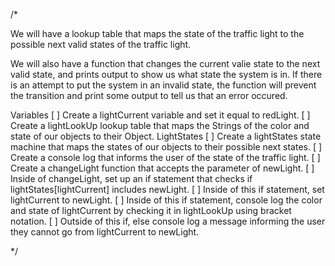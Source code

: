 /* 

We will have a lookup table that maps the state of the traffic light to the possible next valid states of the traffic light.

We will also have a function that changes the current valie state to the next valid state, and prints output to show us what state the system is in. If there is an attempt to put the system in an invalid state, the function will prevent the transition and print some output to tell us that an error occured.

Variables
[ ] Create a lightCurrent variable and set it equal to redLight.
[ ] Create a lightLookUp lookup table that maps the Strings of the color and state of our objects to their Object.
LightStates
[ ] Create a lightStates state machine that maps the states of our objects to their possible next states.
[ ] Create a console log that informs the user of the state of the traffic light.
[ ] Create a changeLight function that accepts the parameter of newLight.
[ ] Inside of changeLight, set up an if statement that checks if lightStates[lightCurrent] includes newLight.
[ ] Inside of this if statement, set lightCurrent to newLight.
[ ] Inside of this if statement, console log the color and state of lightCurrent by checking it in lightLookUp using bracket notation.
[ ] Outside of this if, else console log a message informing the user they cannot go from lightCurrent to newLight.

*/
